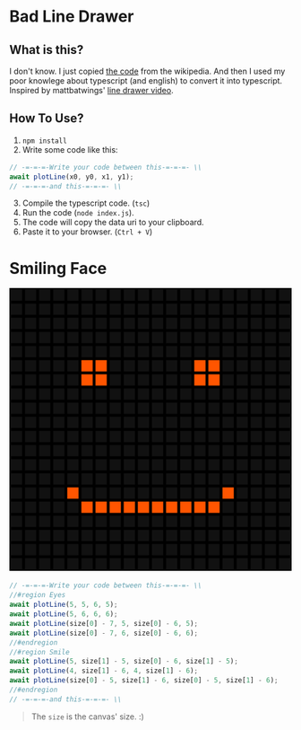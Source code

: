 # Bad Line Drawer

## What is this?

I don't know. I just copied [the code](https://en.wikipedia.org/wiki/Bresenham's_line_algorithm#Algorithm) from the wikipedia. And then I used my poor knowlege about typescript (and english) to convert it into typescript. Inspired by mattbatwings' [line drawer video](https://youtu.be/vfPGuUDuwmo).

## How To Use?

1. `npm install`
2. Write some code like this:

```js
// -=-=-=-Write your code between this-=-=-=- \\
await plotLine(x0, y0, x1, y1);
// -=-=-=-and this-=-=-=- \\
```

3. Compile the typescript code. (`tsc`)
4. Run the code (`node index.js`).
5. The code will copy the data uri to your clipboard.
6. Paste it to your browser. (`Ctrl + V`)

# Smiling Face

![./smiling.png](./smiling.png)

```js
// -=-=-=-Write your code between this-=-=-=- \\
//#region Eyes
await plotLine(5, 5, 6, 5);
await plotLine(5, 6, 6, 6);
await plotLine(size[0] - 7, 5, size[0] - 6, 5);
await plotLine(size[0] - 7, 6, size[0] - 6, 6);
//#endregion
//#region Smile
await plotLine(5, size[1] - 5, size[0] - 6, size[1] - 5);
await plotLine(4, size[1] - 6, 4, size[1] - 6);
await plotLine(size[0] - 5, size[1] - 6, size[0] - 5, size[1] - 6);
//#endregion
// -=-=-=-and this-=-=-=- \\
```

> The `size` is the canvas' size. :)
